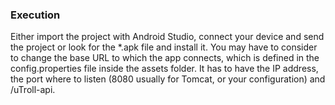 ### Execution

Either import the project with Android Studio, connect your device and send the project or look for the *.apk file and install it.
You may have to consider to change the base URL to which the app connects, which is defined in the config.properties file inside the assets folder. It has to have the IP address, the port where to listen (8080 usually for Tomcat, or your configuration) and /uTroll-api.